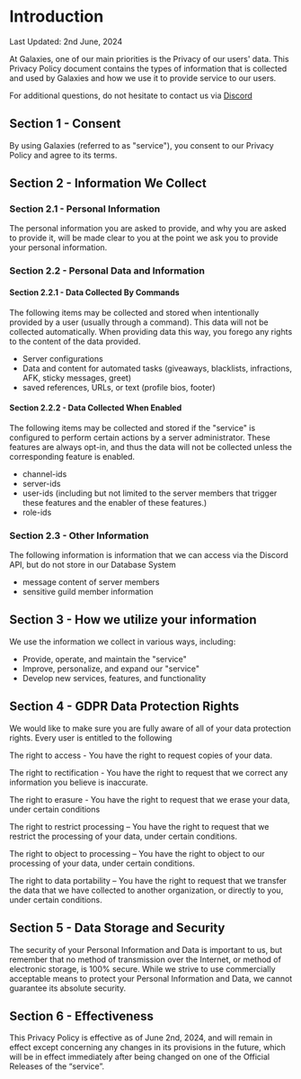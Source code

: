 # Introduction

Last Updated: 2nd June, 2024

At Galaxies, one of our main priorities  is the Privacy of our users' data. This Privacy Policy document contains the types of information that is collected and used by Galaxies and how we use it to provide service to our users.

For additional questions, do not hesitate to contact us via [Discord](https://discord.gg/P9sT95Fh)

## Section 1 - Consent

By using Galaxies (referred to as "service"), you consent to our Privacy Policy and agree to its terms. 

## Section 2 - Information We Collect

### Section 2.1 - Personal Information
The personal information you are asked to provide, and why you are asked to provide it, will be made clear to you at the point we ask you to provide your personal information.

### Section 2.2 - Personal Data and Information

#### Section 2.2.1 - Data Collected By Commands

The following items may be collected and stored when intentionally provided by a user (usually through a command). This data will not be collected automatically. When providing data this way, you forego any rights to the content of the data provided.

- Server configurations
- Data and content for automated tasks (giveaways, blacklists, infractions, AFK, sticky messages, greet)
- saved references, URLs, or text (profile bios, footer)

#### Section 2.2.2 - Data Collected When Enabled

The following items may be collected and stored if the "service" is configured to perform certain actions by a server administrator. These features are always opt-in, and thus the data will not be collected unless the corresponding feature is enabled.

- channel-ids
- server-ids
- user-ids (including but not limited to the server members that trigger these features and the enabler of these features.)
- role-ids

### Section 2.3 - Other Information

The following information is information that we can access via the Discord API, but do not store in our Database System

- message content of server members
- sensitive guild member information

## Section 3 - How we utilize your information

We use the information we collect in various ways, including:
- Provide, operate, and maintain the "service"
- Improve, personalize, and expand our "service"
- Develop new services, features, and functionality

## Section 4 - GDPR Data Protection Rights

We would like to make sure you are fully aware of all of your data protection rights. Every user is entitled to the following

The right to access - You have the right to request copies of your data.

The right to rectification - You have the right to request that we correct any information you believe is inaccurate. 

The right to erasure - You have the right to request that we erase your data, under certain conditions

The right to restrict processing – You have the right to request that we restrict the processing of your data, under certain conditions.

The right to object to processing – You have the right to object to our processing of your data, under certain conditions.

The right to data portability – You have the right to request that we transfer the data that we have collected to another organization, or directly to you, under certain conditions.

## Section 5 - Data Storage and Security

The security of your Personal Information and Data is important to us, but remember that no method of transmission over the Internet, or method of electronic storage, is 100% secure. While we strive to use commercially acceptable means to protect your Personal Information and Data, we cannot guarantee its absolute security.

## Section 6 - Effectiveness

This Privacy Policy is effective as of June 2nd, 2024, and will remain in effect except concerning any changes in its provisions in the future, which will be in effect immediately after being changed on one of the Official Releases of the “service”.
